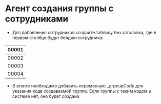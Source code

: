 # Агент создания группы с сотрудниками
* Для добавления сотрудников создайте таблицу без заголовка, где в первом столбце будут бейджи сотрудника:

| 00001 |
|-------|
| 00002 |
| 00003 |
| 00004 |

* В агенте необходимо добавить переменную _grpoupCode для указания кода создаваемой группе. Если группы с таким кодом в системе нет, она будет создана
